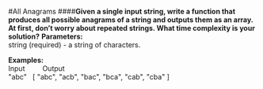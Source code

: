 #All Anagrams
####**Given a single input string, write a function that produces all possible anagrams of a string and outputs them as an array. At first, don’t worry about repeated strings. What time complexity is your solution?**
**Parameters:**
<br />
string (required) - a string of characters.
<br/>

**Examples:**
<br />
Input&nbsp;&nbsp;&nbsp;&nbsp;&nbsp;&nbsp;&nbsp;&nbsp;&nbsp;Output
<br />
"abc"&nbsp;&nbsp;&nbsp;[ "abc", "acb", "bac", "bca", "cab", "cba" ]
